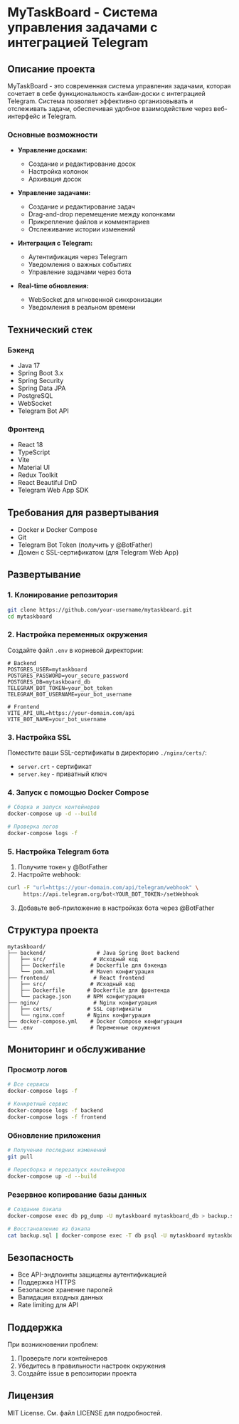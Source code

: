 # MyTaskBoard - Система управления задачами с интеграцией Telegram

## Описание проекта

MyTaskBoard - это современная система управления задачами, которая сочетает в себе функциональность канбан-доски с интеграцией Telegram. Система позволяет эффективно организовывать и отслеживать задачи, обеспечивая удобное взаимодействие через веб-интерфейс и Telegram.

### Основные возможности

- **Управление досками:**
  - Создание и редактирование досок
  - Настройка колонок
  - Архивация досок
  
- **Управление задачами:**
  - Создание и редактирование задач
  - Drag-and-drop перемещение между колонками
  - Прикрепление файлов и комментариев
  - Отслеживание истории изменений
  
- **Интеграция с Telegram:**
  - Аутентификация через Telegram
  - Уведомления о важных событиях
  - Управление задачами через бота
  
- **Real-time обновления:**
  - WebSocket для мгновенной синхронизации
  - Уведомления в реальном времени

## Технический стек

### Бэкенд
- Java 17
- Spring Boot 3.x
- Spring Security
- Spring Data JPA
- PostgreSQL
- WebSocket
- Telegram Bot API

### Фронтенд
- React 18
- TypeScript
- Vite
- Material UI
- Redux Toolkit
- React Beautiful DnD
- Telegram Web App SDK

## Требования для развертывания

- Docker и Docker Compose
- Git
- Telegram Bot Token (получить у @BotFather)
- Домен с SSL-сертификатом (для Telegram Web App)

## Развертывание

### 1. Клонирование репозитория

```bash
git clone https://github.com/your-username/mytaskboard.git
cd mytaskboard
```

### 2. Настройка переменных окружения

Создайте файл `.env` в корневой директории:

```env
# Backend
POSTGRES_USER=mytaskboard
POSTGRES_PASSWORD=your_secure_password
POSTGRES_DB=mytaskboard_db
TELEGRAM_BOT_TOKEN=your_bot_token
TELEGRAM_BOT_USERNAME=your_bot_username

# Frontend
VITE_API_URL=https://your-domain.com/api
VITE_BOT_NAME=your_bot_username
```

### 3. Настройка SSL

Поместите ваши SSL-сертификаты в директорию `./nginx/certs/`:
- `server.crt` - сертификат
- `server.key` - приватный ключ

### 4. Запуск с помощью Docker Compose

```bash
# Сборка и запуск контейнеров
docker-compose up -d --build

# Проверка логов
docker-compose logs -f
```

### 5. Настройка Telegram бота

1. Получите токен у @BotFather
2. Настройте webhook:
```bash
curl -F "url=https://your-domain.com/api/telegram/webhook" \
     https://api.telegram.org/bot<YOUR_BOT_TOKEN>/setWebhook
```
3. Добавьте веб-приложение в настройках бота через @BotFather

## Структура проекта

```
mytaskboard/
├── backend/                # Java Spring Boot backend
│   ├── src/               # Исходный код
│   ├── Dockerfile        # Dockerfile для бэкенда
│   └── pom.xml           # Maven конфигурация
├── frontend/              # React frontend
│   ├── src/              # Исходный код
│   ├── Dockerfile       # Dockerfile для фронтенда
│   └── package.json     # NPM конфигурация
├── nginx/                 # Nginx конфигурация
│   ├── certs/           # SSL сертификаты
│   └── nginx.conf       # Nginx конфигурация
├── docker-compose.yml    # Docker Compose конфигурация
└── .env                  # Переменные окружения
```

## Мониторинг и обслуживание

### Просмотр логов

```bash
# Все сервисы
docker-compose logs -f

# Конкретный сервис
docker-compose logs -f backend
docker-compose logs -f frontend
```

### Обновление приложения

```bash
# Получение последних изменений
git pull

# Пересборка и перезапуск контейнеров
docker-compose up -d --build
```

### Резервное копирование базы данных

```bash
# Создание бэкапа
docker-compose exec db pg_dump -U mytaskboard mytaskboard_db > backup.sql

# Восстановление из бэкапа
cat backup.sql | docker-compose exec -T db psql -U mytaskboard mytaskboard_db
```

## Безопасность

- Все API-эндпоинты защищены аутентификацией
- Поддержка HTTPS
- Безопасное хранение паролей
- Валидация входных данных
- Rate limiting для API

## Поддержка

При возникновении проблем:
1. Проверьте логи контейнеров
2. Убедитесь в правильности настроек окружения
3. Создайте issue в репозитории проекта

## Лицензия

MIT License. См. файл LICENSE для подробностей.